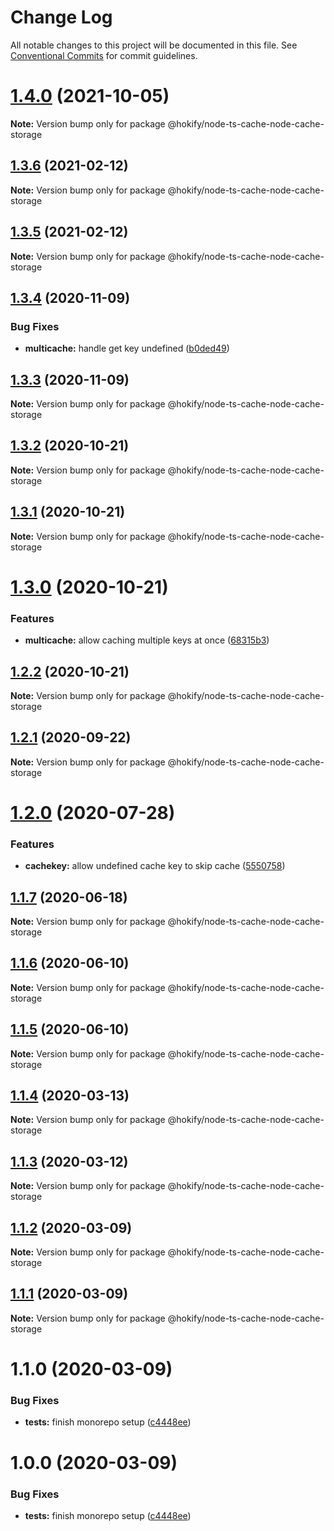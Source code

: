 # Change Log

All notable changes to this project will be documented in this file.
See [Conventional Commits](https://conventionalcommits.org) for commit guidelines.

# [1.4.0](https://github.com/hokify/node-ts-cache/compare/@hokify/node-ts-cache-node-cache-storage@1.3.6...@hokify/node-ts-cache-node-cache-storage@1.4.0) (2021-10-05)

**Note:** Version bump only for package @hokify/node-ts-cache-node-cache-storage





## [1.3.6](https://github.com/hokify/node-ts-cache/compare/@hokify/node-ts-cache-node-cache-storage@1.3.5...@hokify/node-ts-cache-node-cache-storage@1.3.6) (2021-02-12)

**Note:** Version bump only for package @hokify/node-ts-cache-node-cache-storage





## [1.3.5](https://github.com/hokify/node-ts-cache/compare/@hokify/node-ts-cache-node-cache-storage@1.3.4...@hokify/node-ts-cache-node-cache-storage@1.3.5) (2021-02-12)

**Note:** Version bump only for package @hokify/node-ts-cache-node-cache-storage





## [1.3.4](https://github.com/hokify/node-ts-cache/compare/@hokify/node-ts-cache-node-cache-storage@1.3.3...@hokify/node-ts-cache-node-cache-storage@1.3.4) (2020-11-09)


### Bug Fixes

* **multicache:** handle get key undefined ([b0ded49](https://github.com/hokify/node-ts-cache/commit/b0ded498ad988a44ff62566909403268e4b6b288))





## [1.3.3](https://github.com/hokify/node-ts-cache/compare/@hokify/node-ts-cache-node-cache-storage@1.3.2...@hokify/node-ts-cache-node-cache-storage@1.3.3) (2020-11-09)

**Note:** Version bump only for package @hokify/node-ts-cache-node-cache-storage





## [1.3.2](https://github.com/hokify/node-ts-cache/compare/@hokify/node-ts-cache-node-cache-storage@1.3.1...@hokify/node-ts-cache-node-cache-storage@1.3.2) (2020-10-21)

**Note:** Version bump only for package @hokify/node-ts-cache-node-cache-storage





## [1.3.1](https://github.com/hokify/node-ts-cache/compare/@hokify/node-ts-cache-node-cache-storage@1.3.0...@hokify/node-ts-cache-node-cache-storage@1.3.1) (2020-10-21)

**Note:** Version bump only for package @hokify/node-ts-cache-node-cache-storage





# [1.3.0](https://github.com/hokify/node-ts-cache/compare/@hokify/node-ts-cache-node-cache-storage@1.2.2...@hokify/node-ts-cache-node-cache-storage@1.3.0) (2020-10-21)


### Features

* **multicache:** allow caching multiple keys at once ([68315b3](https://github.com/hokify/node-ts-cache/commit/68315b3c73f65a62a60ffe5e21921bbd2ea471a6))





## [1.2.2](https://github.com/hokify/node-ts-cache/compare/@hokify/node-ts-cache-node-cache-storage@1.2.1...@hokify/node-ts-cache-node-cache-storage@1.2.2) (2020-10-21)

**Note:** Version bump only for package @hokify/node-ts-cache-node-cache-storage





## [1.2.1](https://github.com/hokify/node-ts-cache/compare/@hokify/node-ts-cache-node-cache-storage@1.2.0...@hokify/node-ts-cache-node-cache-storage@1.2.1) (2020-09-22)

**Note:** Version bump only for package @hokify/node-ts-cache-node-cache-storage





# [1.2.0](https://github.com/hokify/node-ts-cache/compare/@hokify/node-ts-cache-node-cache-storage@1.1.7...@hokify/node-ts-cache-node-cache-storage@1.2.0) (2020-07-28)


### Features

* **cachekey:** allow undefined cache key to skip cache ([5550758](https://github.com/hokify/node-ts-cache/commit/555075821c6e581aebb41c76cb6b81fe56724f98))





## [1.1.7](https://github.com/hokify/node-ts-cache/compare/@hokify/node-ts-cache-node-cache-storage@1.1.6...@hokify/node-ts-cache-node-cache-storage@1.1.7) (2020-06-18)

**Note:** Version bump only for package @hokify/node-ts-cache-node-cache-storage





## [1.1.6](https://github.com/hokify/node-ts-cache/compare/@hokify/node-ts-cache-node-cache-storage@1.1.5...@hokify/node-ts-cache-node-cache-storage@1.1.6) (2020-06-10)

**Note:** Version bump only for package @hokify/node-ts-cache-node-cache-storage





## [1.1.5](https://github.com/hokify/node-ts-cache/compare/@hokify/node-ts-cache-node-cache-storage@1.1.4...@hokify/node-ts-cache-node-cache-storage@1.1.5) (2020-06-10)

**Note:** Version bump only for package @hokify/node-ts-cache-node-cache-storage





## [1.1.4](https://github.com/hokify/node-ts-cache/compare/@hokify/node-ts-cache-node-cache-storage@1.1.3...@hokify/node-ts-cache-node-cache-storage@1.1.4) (2020-03-13)

**Note:** Version bump only for package @hokify/node-ts-cache-node-cache-storage





## [1.1.3](https://github.com/hokify/node-ts-cache/compare/@hokify/node-ts-cache-node-cache-storage@1.1.2...@hokify/node-ts-cache-node-cache-storage@1.1.3) (2020-03-12)

**Note:** Version bump only for package @hokify/node-ts-cache-node-cache-storage





## [1.1.2](https://github.com/hokify/node-ts-cache/compare/@hokify/node-ts-cache-node-cache-storage@1.1.1...@hokify/node-ts-cache-node-cache-storage@1.1.2) (2020-03-09)

**Note:** Version bump only for package @hokify/node-ts-cache-node-cache-storage





## [1.1.1](https://github.com/hokify/node-ts-cache/compare/@hokify/node-ts-cache-node-cache-storage@1.1.0...@hokify/node-ts-cache-node-cache-storage@1.1.1) (2020-03-09)

**Note:** Version bump only for package @hokify/node-ts-cache-node-cache-storage





# 1.1.0 (2020-03-09)


### Bug Fixes

* **tests:** finish monorepo setup ([c4448ee](https://github.com/hokify/node-ts-cache/commit/c4448eebfc30c20681ba1546f2494f98a63e6193))





# 1.0.0 (2020-03-09)


### Bug Fixes

* **tests:** finish monorepo setup ([c4448ee](https://github.com/hokify/node-ts-cache/commit/c4448eebfc30c20681ba1546f2494f98a63e6193))
